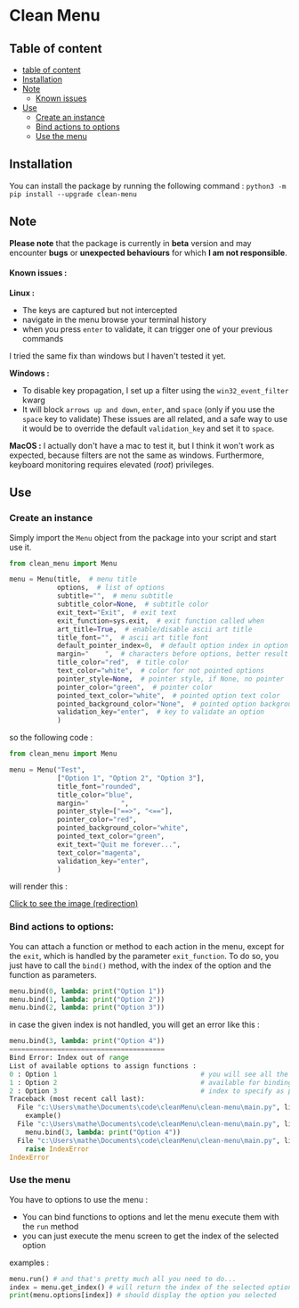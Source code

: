 # Clean Menu

## Table of content
- [table of content](#Table-of-content)
- [Installation](#Installation)
- [Note](#Note)
    - [Known issues](#Known-issues-)
- [Use](#Use)
    - [Create an instance](#Create-an-instance)
    - [Bind actions to options](#Bind-actions-to-options)
    - [Use the menu](#Use-the-menu)

## Installation
You can install the package by running the following command :
```python3 -m pip install --upgrade clean-menu``` 

## Note 
**Please note** that the package is currently in **beta** version and may encounter **bugs** or **unexpected behaviours** for which **I am not responsible**.

#### Known issues : 
**Linux :**
- The keys are captured but not intercepted
- navigate in the menu browse your terminal history
- when you press `enter` to validate, it can trigger one of your previous commands

I tried the same fix than windows but I haven't tested it yet.


**Windows :**
- To disable key propagation, I set up a filter using the `win32_event_filter` kwarg
- It will block `arrows up and down`, `enter`, and `space` (only if you use the `space` key to validate)
These issues are all related, and a safe way to use it would be to override the default `validation_key` and set it to `space`.

**MacOS :**
I actually don't have a mac to test it, but I think it won't work as expected, because filters are not the same as windows. Furthermore, keyboard monitoring requires elevated (*root*) privileges.

## Use 

### Create an instance 
Simply import the `Menu` object from the package into your script and start use it.
```py
from clean_menu import Menu

menu = Menu(title,  # menu title
            options,  # list of options
            subtitle="",  # menu subtitle
            subtitle_color=None,  # subtitle color
            exit_text="Exit",  # exit text
            exit_function=sys.exit,  # exit function called when
            art_title=True,  # enable/disable ascii art title
            title_font="",  # ascii art title font
            default_pointer_index=0,  # default option index in option list
            margin="    ",  # characters before options, better result when longer than pointer
            title_color="red",  # title color
            text_color="white",  # color for not pointed options
            pointer_style=None,  # pointer style, if None, no pointer
            pointer_color="green",  # pointer color
            pointed_text_color="white",  # pointed option text color
            pointed_background_color="None",  # pointed option background color
            validation_key="enter",  # key to validate an option
            )
```

so the following code :
```py
from clean_menu import Menu

menu = Menu("Test",
            ["Option 1", "Option 2", "Option 3"],
            title_font="rounded",
            title_color="blue",
            margin="        ",
            pointer_style=["==>", "<=="],
            pointer_color="red",
            pointed_background_color="white",
            pointed_text_color="green",
            exit_text="Quit me forever...",
            text_color="magenta",
            validation_key="enter",
            )
```
will render this :


[Click to see the image (redirection)](http://home.petchou.ovh/test1.png)

### Bind actions to options:
You can attach a function or method to each action in the menu, except for the `exit`, which is  handled by the parameter `exit_function`.
To do so, you just have to call the `bind()` method, with the index of the option and the function as parameters.

```py
menu.bind(0, lambda: print("Option 1"))
menu.bind(1, lambda: print("Option 2"))
menu.bind(2, lambda: print("Option 3"))
```

in case the given index is not handled, you will get an error like this :

```py
menu.bind(3, lambda: print("Option 4"))
=======================================
Bind Error: Index out of range
List of available options to assign functions :
0 : Option 1                                    # you will see all the options
1 : Option 2                                    # available for binding and their
2 : Option 3                                    # index to specify as parameter
Traceback (most recent call last):
  File "c:\Users\mathe\Documents\code\cleanMenu\clean-menu\main.py", line 158, in <module>
    example()
  File "c:\Users\mathe\Documents\code\cleanMenu\clean-menu\main.py", line 152, in example
    menu.bind(3, lambda: print("Option 4"))
  File "c:\Users\mathe\Documents\code\cleanMenu\clean-menu\main.py", line 114, in bind
    raise IndexError
IndexError
```

### Use the menu
You have to options to use the menu :
- You can bind functions to options and let the menu execute them with the  `run` method
- you can just execute the menu screen to get the index of the selected option

examples :

```python
menu.run() # and that's pretty much all you need to do...
index = menu.get_index() # will return the index of the selected option	
print(menu.options[index]) # should display the option you selected
```
